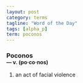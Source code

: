 ```yaml
---
layout: post
category: terms
tagline: "Word of the Day"
tags: [alpha_p]
term: poconos
---
```


<h3>Poconos<br/> <small>&mdash; v. (po<span>&middot;</span>co<span>&middot;</span>nos)</small></h3>
<p><ol><li>an act of facial violence</li>
</ol></p>
